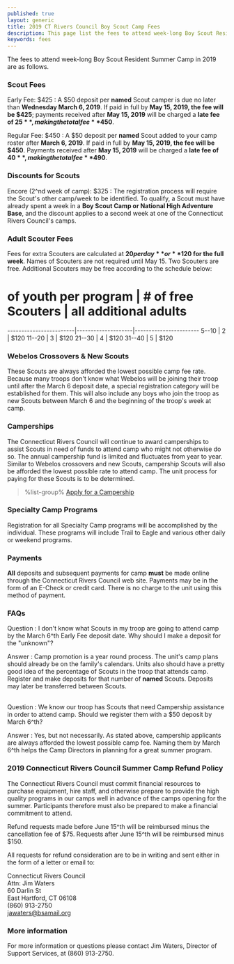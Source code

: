 ```yaml
---
published: true
layout: generic
title: 2019 CT Rivers Council Boy Scout Camp Fees
description: This page list the fees to attend week-long Boy Scout Resident Summer Camp in 2019 at Connecticut Rivers Council Scout Camps.
keywords: fees
---
```


The fees to attend week-long Boy Scout Resident Summer Camp in 2019 are as follows.

### Scout Fees

Early Fee: $425
: A $50 deposit per **named** Scout camper is due no later than **Wednesday March 6, 2019**.
  If paid in full by **May 15, 2019, the fee will be $425**; payments received
  after **May 15, 2019** will be charged a **late fee of $25**, making the total fee
  **$450**.

Regular Fee: $450
: A $50 deposit per **named** Scout added to your camp roster after
  **March 6, 2019**. If paid in full by **May 15, 2019, the fee will be $450**.
  Payments received after **May 15, 2019** will be charged a **late fee of $40**,
  making the total fee **$490**.

### Discounts for Scouts

Encore (2^nd week of camp): $325
: The registration process will require the Scout's other camp/week to be
  identified. To qualify, a Scout must have already spent a week in a
  **Boy Scout Camp or National High Adventure Base**, and the discount applies to a
  second week at one of the Connecticut Rivers Council's camps.

### Adult Scouter Fees

Fees for extra Scouters are calculated at **$20 per day** or **$120 for the full week**. Names of
Scouters are not required until May 15. Two Scouters are free. Additional
Scouters may be free according to the schedule below:

 # of youth per program | # of free Scouters | all additional adults
------------------------|--------------------|-----------------------
  5--10                 | 2                  | $120
 11--20                 | 3                  | $120
 21--30                 | 4                  | $120
 31--40                 | 5                  | $120

### Webelos Crossovers & New Scouts

These Scouts are always afforded the lowest possible camp fee rate. Because
many troops don't know what Webelos will be joining their troop until after the
March 6 deposit date, a special registration category will be established for
them. This will also include any boys who join the troop as new Scouts between
March 6 and the beginning of the troop's week at camp.

### Camperships

The Connecticut Rivers Council will continue to award camperships to assist 
Scouts in need of funds to attend camp who might not otherwise do so. The annual
 campership fund is limited and fluctuates from year to year. Similar to Webelos
 crossovers and new Scouts, campership Scouts will also be afforded the lowest 
possible rate to attend camp. The unit process for paying for these Scouts is to
 be determined.

> %list-group%
> <a href="{{ site.url }}/boy-scouts/fees/camperships/" class="list-group-item">Apply for a Campership</a>

### Specialty Camp Programs

Registration for all Specialty Camp programs will be accomplished by the
individual. These programs will include Trail to Eagle and various other daily 
or weekend programs.

### Payments

**All** deposits and subsequent payments for camp **must** be made online
through the Connecticut Rivers Council web site.
Payments may be in the form of an E-Check or credit card. There is no charge to
the unit using this method of payment.

### FAQs

Question
: I don't know what Scouts in my troop are going to attend camp by the March
6^th Early Fee deposit date. Why should I make a deposit for the "unknown"?

Answer
: Camp promotion is a year round process. The unit's camp plans should already
  be on the family's calendars. Units also should have a pretty good idea of
  the percentage of Scouts in the troop that attends camp. Register and make
  deposits for that number of **named** Scouts. Deposits may later be
  transferred between Scouts.

<br/>
Question
: We know our troop has Scouts that need Campership assistance in order to
  attend camp. Should we register them with a $50 deposit by March 6^th?

Answer
: Yes, but not necessarily. As stated above, campership applicants are always
  afforded the lowest possible camp fee. Naming them by March 6^th helps the Camp
  Directors in planning for a great summer program.

### 2019 Connecticut Rivers Council Summer Camp Refund Policy

The Connecticut Rivers Council must commit financial resources to purchase
equipment, hire staff, and otherwise prepare to provide the high quality
programs in our camps well in advance of the camps opening for the summer. Participants therefore
must also be prepared to make a financial commitment to attend.

Refund requests made before
June 15^th will be reimbursed minus the cancellation fee of $75. Requests after June 15^th
will be reimbursed minus $150.

All requests for refund consideration are to be in writing and sent either in
the form of a letter or email to:

Connecticut Rivers Council<br>
Attn: Jim Waters<br>
60 Darlin St<br>
East Hartford, CT 06108<br>
(860) 913-2750<br>
[jawaters@bsamail.org](mailto:jawaters@bsamail.org)

### More information

For more information or questions please contact Jim Waters, Director of
Support Services, at (860) 913-2750.
